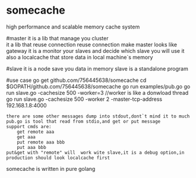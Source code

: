 # somecache
high performance and scalable memory cache system

#master 
	it is a lib that manage you cluster  
	it a lib that reuse connection reuse connection make master looks like gateway
	it is a monitor your slaves and decide which slave you will use
	it also a localcache that store data in local machine`s memory

#slave 
	it is a node save you data in memory
	slave is a standalone program
	
#use case 
	go get github.com/756445638/somecache
	cd $GOPATH/github.com/756445638/somecache
	go run  examples/pub.go 
	go run slave.go -cachesize 500 -worker=3   //worker is like a donwload thread
	go run slave.go -cachesize 500 -worker 2 -master-tcp-address 192.168.1.8:4000
	
	there are some other messages dump into stdout,dont`t mind it to much
	pub.go is tool that read from stdio,and get or put message 
	support cmds are:
		get remote aaa
		get aaa
		put remote aaa bbb 
		put aaa bbb
	put&get with "remote" will  work wite slave,it is a debug option,in production should look localcache first

somecache is written in pure golang